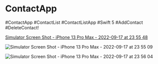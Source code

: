 # ContactApp
#ContactApp 
#ContactList
#ContactListApp
#Swift 5
#AddContact
#DeleteContact!

[Simulator Screen Shot - iPhone 13 Pro Max - 2022-09-17 at 23 55 48](https://user-images.githubusercontent.com/82731243/190872433-e01014f7-929d-44ae-af60-cff9f6ea7b93.png)

![Simulator Screen Shot - iPhone 13 Pro Max - 2022-09-17 at 23 55 09](https://user-images.githubusercontent.com/82731243/190872434-95a35d47-399e-48b1-b721-44604cbf17e5.png)

![Simulator Screen Shot - iPhone 13 Pro Max - 2022-09-17 at 23 56 04](https://user-images.githubusercontent.com/82731243/190872423-abbae8d7-957a-4a44-b7c5-56ee338d047f.png)

